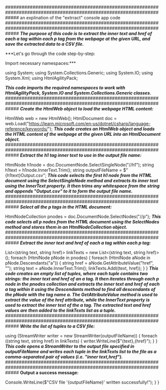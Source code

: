 #####################################################################################################################
an explination of the "extrract" console app code
#####################################################################################################################
***The purpose of this code is to extract the inner text and href of each a tag within each p tag from the webpage at the given URL, and save the extracted data to a CSV file.***

***Let's go through the code step-by-step:

Import necessary namespaces:***

using System;
using System.Collections.Generic;
using System.IO;
using System.Xml;
using HtmlAgilityPack;

***This code imports the required namespaces to work with HtmlAgilityPack, System.IO and System.Collections.Generic classes.***
#####################################################################################################################
***Create the HtmlWeb object to load the webpage HTML content:***

HtmlWeb web = new HtmlWeb();
HtmlDocument doc = web.Load("https://learn.microsoft.com/en-us/dotnet/csharp/language-reference/keywords/");
***This code creates an HtmlWeb object and loads the HTML content of the webpage at the given URL into an HtmlDocument object.***
#####################################################################################################################
***Extract the h1 tag inner text to use in the output file name:***

HtmlNode h1node = doc.DocumentNode.SelectSingleNode("//h1");
string h1text = h1node.InnerText.Trim();
string outputFileName = $"{h1text}Output.csv";
***This code selects the first h1 node from the HTML document using the SelectSingleNode method and extracts its inner text using the InnerText property. It then trims any whitespace from the string and appends "Output.csv" to it to form the output file name.***
#####################################################################################################################
***Select all the p tags in the HTML document:***

HtmlNodeCollection pnodes = doc.DocumentNode.SelectNodes("//p");
***This code selects all p nodes from the HTML document using the SelectNodes method and stores them in an HtmlNodeCollection object.***
#####################################################################################################################
***Extract the inner text and href of each a tag within each p tag:***

List<(string text, string href)> linkTexts = new List<(string text, string href)>();
foreach (HtmlNode pNode in pnodes)
{
    foreach (HtmlNode aNode in pNode.Descendants("a"))
    {
        string href = aNode.GetAttributeValue("href", "");
        string text = aNode.InnerText.Trim();
        linkTexts.Add((text, href));
    }
}
***This code creates an empty list of tuples, where each tuple contains two strings: the inner text and href of an a tag. It then iterates through each p node in the pnodes collection and extracts the inner text and href of each a tag within it using the Descendants method to find all descendants of the pNode with the tag name a. The GetAttributeValue method is used to extract the value of the href attribute, while the InnerText property is used to extract the inner text of the a tag. The extracted text and href values are then added to the linkTexts list as a tuple.***
#####################################################################################################################
***Write the list of tuples to a CSV file:***

using (StreamWriter writer = new StreamWriter(outputFileName))
{
    foreach ((string text, string href) in linkTexts)
    {
        writer.WriteLine($"{text},{href}");
    }
}
***This code opens a StreamWriter to the output file specified in outputFileName and writes each tuple in the linkTexts list to the file as a comma-separated pair of values (i.e. "inner text,href").***
#####################################################################################################################
**Output a success message:**

Console.WriteLine($"CSV file '{outputFileName}' written successfully!");
    }
}